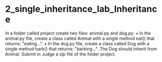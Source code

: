 # 2_single_inheritance_lab_Inheritance
In a folder called project create two files: animal.py and dog.py:
•	In the animal.py file, create a class called Animal with a single method eat() that returns: "eating…". 
•	In the dog.py file, create a class called Dog with a single method bark() that returns: "barking…".
The Dog should inherit from Animal.
Submit in Judge a zip file of the folder project.
